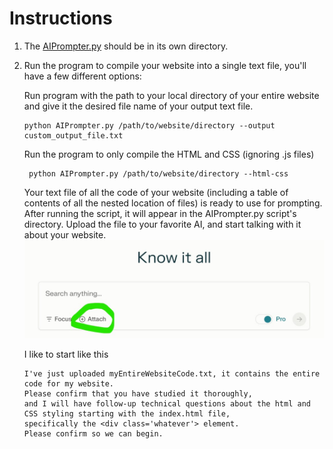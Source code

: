 # Instructions
1) The [AIPrompter.py](AIPrompter.py) should be in its own directory.
2) Run the program to compile your website into a single text file, you'll have a few different options:

   Run program with the path to your local directory of your entire website and give it the desired file name of your output text file. 
   ```
   python AIPrompter.py /path/to/website/directory --output custom_output_file.txt
   ```

   Run the program to only compile the HTML and CSS (ignoring .js files)
   ```
    python AIPrompter.py /path/to/website/directory --html-css
   ```

   Your text file of all the code of your website (including a table of contents of all the nested location of files) is ready to use for prompting.  After running the script, it will appear in the AIPrompter.py script's directory.
   Upload the file to your favorite AI, and start talking with it about your website.
   ![](ReadMe_Files/prompt.jpg)

   I like to start like this
   ```
   I've just uploaded myEntireWebsiteCode.txt, it contains the entire code for my website.
   Please confirm that you have studied it thoroughly,
   and I will have follow-up technical questions about the html and CSS styling starting with the index.html file,
   specifically the <div class='whatever'> element.
   Please confirm so we can begin.
   ```
